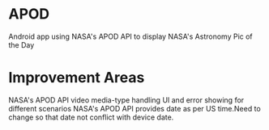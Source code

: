 # APOD
Android app using NASA's APOD API to display NASA's Astronomy Pic of the Day

# Improvement Areas
 NASA's APOD API video media-type handling
 UI and error showing for different scenarios
 NASA's APOD API provides date as per US time.Need to change so that date not conflict with device date.

